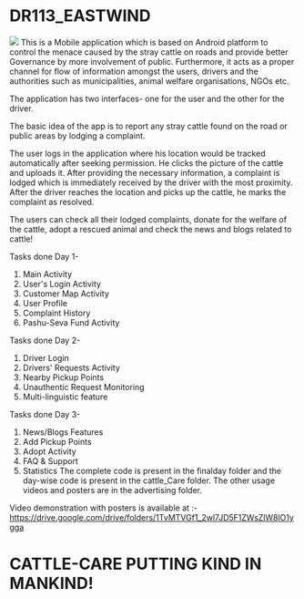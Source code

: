 # DR113_EASTWIND
![](https://github.com/dhawankrish654/SIH_EASTWIND_CATTLE_CARE/blob/master/sssss.jpg)
This is a Mobile application which is based on Android platform to control the menace caused by the stray cattle on roads and provide better Governance by more involvement of public.
Furthermore, it acts as a proper channel for flow of information amongst the users, drivers and the authorities such as municipalities, animal welfare organisations, NGOs etc. 

The application has two interfaces- one for the user and the other for the driver.

The basic idea of the app is to report any stray cattle found on the road or public areas by lodging a complaint.

The user logs in the application where his location would be tracked automatically after seeking permission. 
He clicks the picture of the cattle and uploads it. After providing the necessary information, a complaint is lodged which is immediately received by the driver with the most proximity.
After the driver reaches the location and picks up the cattle, he marks the complaint as resolved. 

The users can check all their lodged complaints, donate for the welfare of the cattle, adopt a rescued animal and check the news and blogs related to cattle!

Tasks done Day 1-
1. Main Activity
2. User's Login Activity
3. Customer Map Activity
4. User Profile
5. Complaint History 
6. Pashu-Seva Fund Activity

Tasks done Day 2-
1. Driver Login
2. Drivers' Requests Activity
3. Nearby Pickup Points
4. Unauthentic Request Monitoring
5. Multi-linguistic feature

Tasks done Day 3-
1. News/Blogs Features
2. Add Pickup Points
3. Adopt Activity
4. FAQ & Support
5. Statistics 
The complete code is present in the finalday folder and the day-wise code is present in the cattle_Care folder. 
The other usage videos and posters are in the advertising folder.

Video demonstration with posters is available at :- https://drive.google.com/drive/folders/1TvMTVGf1_2wl7JD5F1ZWsZlW8lO1ygga



# CATTLE-CARE     PUTTING KIND IN MANKIND!






